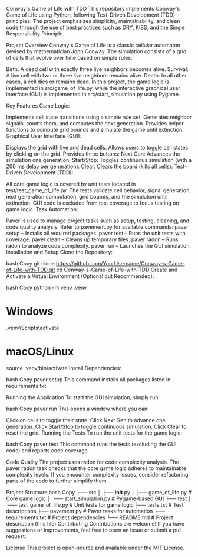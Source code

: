Conway's Game of Life with TDD
This repository implements Conway's Game of Life using Python, following Test-Driven Development (TDD) principles. The project emphasizes simplicity, maintainability, and clean code through the use of best practices such as DRY, KISS, and the Single Responsibility Principle.

Project Overview
Conway's Game of Life is a classic cellular automaton devised by mathematician John Conway. The simulation consists of a grid of cells that evolve over time based on simple rules:

Birth: A dead cell with exactly three live neighbors becomes alive.
Survival: A live cell with two or three live neighbors remains alive.
Death: In all other cases, a cell dies or remains dead.
In this project, the game logic is implemented in src/game_of_life.py, while the interactive graphical user interface (GUI) is implemented in src/start_simulation.py using Pygame.

Key Features
Game Logic:

Implements cell state transitions using a simple rule set.
Generates neighbor signals, counts them, and computes the next generation.
Provides helper functions to compute grid bounds and simulate the game until extinction.
Graphical User Interface (GUI):

Displays the grid with live and dead cells.
Allows users to toggle cell states by clicking on the grid.
Provides three buttons:
Next Gen: Advances the simulation one generation.
Start/Stop: Toggles continuous simulation (with a 200 ms delay per generation).
Clear: Clears the board (kills all cells).
Test-Driven Development (TDD):

All core game logic is covered by unit tests located in test/test_game_of_life.py.
The tests validate cell behavior, signal generation, next generation computation, grid bounds, and the simulation until extinction.
GUI code is excluded from test coverage to focus testing on game logic.
Task Automation:

Paver is used to manage project tasks such as setup, testing, cleaning, and code quality analysis.
Refer to pavement.py for available commands:
paver setup – Installs all required packages.
paver test – Runs the unit tests with coverage.
paver clean – Cleans up temporary files.
paver radon – Runs radon to analyze code complexity.
paver run – Launches the GUI simulation.
Installation and Setup
Clone the Repository:

bash
Copy
git clone https://github.com/YourUsername/Conway-s-Game-of-Life-with-TDD.git
cd Conway-s-Game-of-Life-with-TDD
Create and Activate a Virtual Environment (Optional but Recommended):

bash
Copy
python -m venv .venv
# Windows
.venv\Scripts\activate
# macOS/Linux
source .venv/bin/activate
Install Dependencies:

bash
Copy
paver setup
This command installs all packages listed in requirements.txt.

Running the Application
To start the GUI simulation, simply run:

bash
Copy
paver run
This opens a window where you can:

Click on cells to toggle their state.
Click Next Gen to advance one generation.
Click Start/Stop to toggle continuous simulation.
Click Clear to reset the grid.
Running the Tests
To run the unit tests for the game logic:

bash
Copy
paver test
This command runs the tests (excluding the GUI code) and reports code coverage.

Code Quality
The project uses radon for code complexity analysis. The paver radon task checks that the core game logic adheres to maintainable complexity levels. If you encounter complexity issues, consider refactoring parts of the code to further simplify them.

Project Structure
bash
Copy
├── src
│   ├── __init__.py
│   ├── game_of_life.py       # Core game logic
│   └── start_simulation.py   # Pygame-based GUI
├── test
│   └── test_game_of_life.py  # Unit tests for game logic
├── tests.txt               # Test descriptions
├── pavement.py             # Paver tasks for automation
├── requirements.txt        # Project dependencies
└── README.md               # Project description (this file)
Contributing
Contributions are welcome! If you have suggestions or improvements, feel free to open an issue or submit a pull request.

License
This project is open-source and available under the MIT License.


